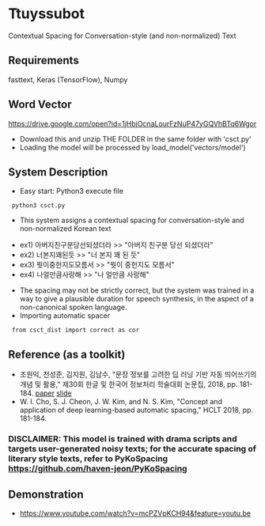 # Ttuyssubot
Contextual Spacing for Conversation-style (and non-normalized) Text

## Requirements
fasttext, Keras (TensorFlow), Numpy

## Word Vector 
https://drive.google.com/open?id=1jHbjOcnaLourFzNuP47yGQVhBTq6Wgor
* Download this and unzip THE FOLDER in the same folder with 'csct.py' 
* Loading the model will be processed by load_model('vectors/model')

## System Description
* Easy start: Python3 execute file
<pre><code> python3 csct.py </code></pre>
* This system assigns a contextual spacing for conversation-style and non-normalized Korean text
- ex1) 아버지친구분당선되셨더라 >> "아버지 친구분 당선 되셨더라"
- ex2) 너본지꽤된듯 >> "너 본지 꽤 된 듯"
- ex3) 뭣이중헌지도모름서 >> "뭣이 중헌지도 모름서"
- ex4) 나얼만큼사랑해 >> "나 얼만큼 사랑해"
* The spacing may not be strictly correct, but the system was trained in a way to give a plausible duration for speech synthesis, in the aspect of a non-canonical spoken language.
* Importing automatic spacer
<pre><code> from csct_dist import correct as cor </code></pre>

## Reference (as a toolkit)
* 조원익, 천성준, 김지원, 김남수, "문장 정보를 고려한 딥 러닝 기반 자동 띄어쓰기의 개념 및 활용," 제30회 한글 및 한국어 정보처리 학술대회 논문집, 2018, pp. 181-184. [paper](https://s3.ap-northeast-2.amazonaws.com/journal-home/site/hclt/HCLT+2018_%E1%84%82%E1%85%A9%E1%86%AB%E1%84%86%E1%85%AE%E1%86%AB%E1%84%8C%E1%85%B5%E1%86%B8(%E1%84%8E%E1%85%AC%E1%84%8C%E1%85%A9%E1%86%BC).pdf) [slide](https://www.slideshare.net/WonIkCho/warnik-chow-2018-hclt)
* W. I. Cho, S. J. Cheon, J. W. Kim, and N. S. Kim, "Concept and application of deep learning-based automatic spacing," HCLT 2018, pp. 181-184.
### DISCLAIMER: This model is trained with drama scripts and targets user-generated noisy texts; for the accurate spacing of literary style texts, refer to PyKoSpacing https://github.com/haven-jeon/PyKoSpacing

## Demonstration
* https://www.youtube.com/watch?v=mcPZVpKCH94&feature=youtu.be
